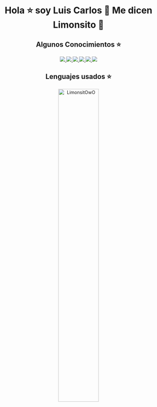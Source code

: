 <h1 align="center">Hola ⭐ soy Luis Carlos 👾 Me dicen Limonsito 🍋 </h1> 

<!-------------------->
<h2 align="center">Algunos Conocimientos ⭐</h2>
<p align="center">
  <a href="https://skillicons.dev">
    <img src="https://skillicons.dev/icons?i=html&theme=dark&perline=12" />
    <img src="https://skillicons.dev/icons?i=css,tailwind,bootstrap&theme=dark&perline=12" />
    <img src="https://skillicons.dev/icons?i=js,ts,react,nextjs,&theme=dark&perline=12" />
    <img src="https://skillicons.dev/icons?i=java,php,py,nodejs,express,nestjs&theme=dark&perline=12" />
    <img src="https://skillicons.dev/icons?i=postman,sequelize,mongodb,mysql,postgres,vercel,firebase&theme=dark&perline=12" />
    <img src="https://skillicons.dev/icons?i=git,github,powershell,linux,vscode,notion,ps,ai,gmail,discord,linkedin,instagram&theme=dark&perline=12" />
    <!--
    <img src="https://skillicons.dev/icons?i=html,css,tailwind,bootstrap,js,ts,java,php,react,nextjs,py,nodejs,express,nestjs,postman,sequelize,mongodb,mysql,postgres,vercel,firebase,git,github,powershell,linux,vscode,notion,ps,ai,gmail,discord,linkedin,instagram&theme=dark&perline=12" />
    -->
  </a>
</p>
<!-------------------->
<h2 align="center">Lenguajes usados ⭐</h2>
<div align="center">
  <img width="50%" src="https://github-readme-stats.vercel.app/api/top-langs/?username=LimonsitOwO&count_private=true&theme=great-gatsby&locale=es" alt="LimonsitOwO" />
</div>

